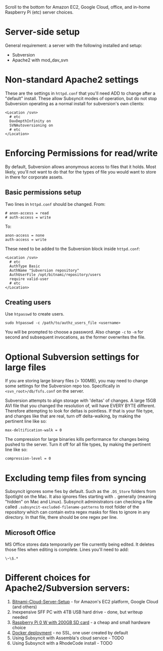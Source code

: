 Scroll to the bottom for Amazon EC2, Google Cloud, office, and in-home Raspberry Pi (etc) server choices.

# Server-side setup

General requirement: a server with the following installed and setup:

* Subversion
* Apache2 with mod_dav_svn

# Non-standard Apache2 settings

These are the settings in `httpd.conf` that you'll need ADD to change after a "default" install.
These allow Subsyncit modes of operation, but do not stop Subversion operating as a normal
install for subversion's own clients:

```
<Location /svn>
  # etc
  DavDepthInfinity on
  SVNAutoversioning on
  # etc
</Location>
```

# Enforcing Permissions for read/write

By default, Subversion allows anonymous access to files that it holds. Most likely,
you'll not want to do that for the types of file you would want to store in there for corporate assets.

## Basic permissions setup

Two lines in `httpd.conf` should be changed. From:

```
# anon-access = read
# auth-access = write
```

To:

```
anon-access = none
auth-access = write
```

These need to be added to the Subversion block inside `httpd.conf`:

```
<Location /svn>
  # etc
  AuthType Basic
  AuthName "Subversion repository"
  AuthUserFile /opt/bitnami/repository/users
  require valid-user
  # etc
</Location>
```

## Creating users

Use `htpasswd` to create users.

```
sudo htpasswd -c /path/to/authz_users_file <username>
```

You will be prompted to choose a password. Also change `-c` to `-m` for second and subsequent invocations,
as the former overwrites the file.

# Optional Subversion settings for large files

If you are storing large binary files (> 100MB), you may need to change some settings for the Subversion repo too.
Specifically in `<svn_root>/db/fsfs.conf` on the server.

Subversion attempts to align storage with 'deltas' of changes. A large 15GB AVI
file that you changed the resolution of, will have EVERY BYTE different. Therefore
attempting to look for deltas is pointless. If that is your file type, and
changes like that are real, turn off delta-walking, by making the pertinent line like so:


```
max-deltification-walk = 0
```

The compression for large binaries kills performance for changes being pushed
to the server. Turn it off for all file types, by making the pertinent line like so:

```
compression-level = 0
```

# Excluding temp files from syncing

Subsyncit ignores some fies by default. Such as the `.DS_Store` folders from Spotlight on the Mac.
It also ignores files starting with `.` generally (meaning "hidden" on Mac
and Linux). Subsyncit administrators can checking a file called `.subsyncit-excluded-filename-patterns`
to root folder of the repository which can contain extra regex masks for files to ignore in any directory.
In that file, there should be one regex per line.

## Microsoft Office

MS Office stores data temporarily per file currently being edited. It deletes those files when editing is complete. Lines you'll need to add:

```
\~\$.*
```

# Different choices for Apache2/Subversion servers:

1. [Bitnami-Cloud-Server-Setup](https://github.com//paul-hammant/subsyncit/wiki/Bitnami-Cloud-Server-Setup) - for Amazon's EC2 platform, Google Cloud (and others)
2. Inexpensive SFF PC with 4TB USB hard drive - done, but writeup needed
3. [Raspberry Pi 0 W with 200GB SD card](https://github.com//paul-hammant/subsyncit/wiki/Raspberry-PI-Zero-W-~-Raspbian-Stretch) - a cheap and small hardware choice
4. [Docker deployment](https://github.com//paul-hammant/subsyncit/wiki/Dockerized-Server) - no SSL, one user created by default
4. Using Subsyncit with Assembla's cloud service - TODO
5. Using Subsyncit with a RhodeCode install - TODO